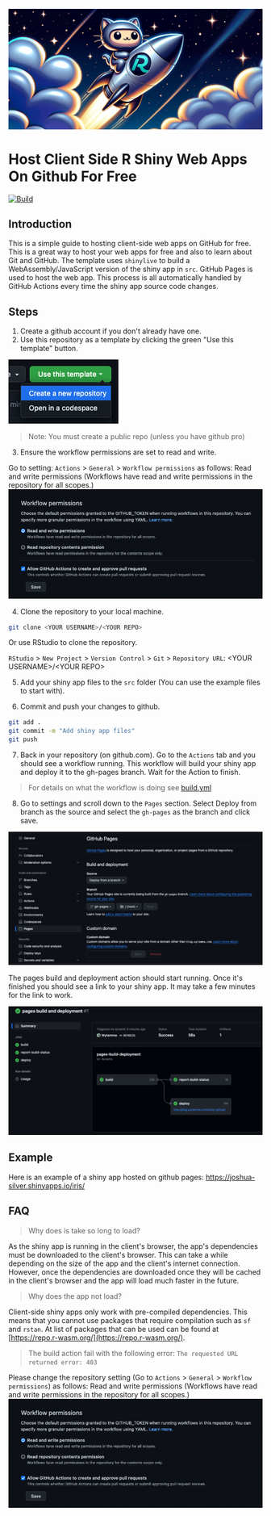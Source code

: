 ![](images/banner.png)

# Host Client Side R Shiny Web Apps On Github For Free
[![Build](https://github.com/Wytamma/shiny-github/actions/workflows/build.yml/badge.svg)](https://github.com/Wytamma/shiny-github/actions/workflows/build.yml)

## Introduction

This is a simple guide to hosting client-side web apps on GitHub for free. This is a great way to host your web apps for free and also to learn about Git and GitHub. The template uses `shinylive` to build a WebAssembly/JavaScript version of the shiny app in `src`. GitHub Pages is used to host the web app. This process is all automatically handled by GitHub Actions every time the shiny app source code changes.

## Steps

1. Create a github account if you don't already have one.
2. Use this repository as a template by clicking the green "Use this template" button.

[![](images/use-this-template.png)](https://github.com/new?template_name=shiny-github&template_owner=Wytamma)

> Note: You must create a public repo (unless you have github pro)

3. Ensure the workflow permissions are set to read and write.

Go to setting: `Actions` > `General` > `Workflow permissions` as follows:
Read and write permissions
(Workflows have read and write permissions in the repository for all scopes.)
![](images/workflow-permissions.png)

4. Clone the repository to your local machine.

```bash
git clone <YOUR USERNAME>/<YOUR REPO>
```

Or use RStudio to clone the repository.

`RStudio` > `New Project` > `Version Control` > `Git` > `Repository URL`: \<YOUR USERNAME>/\<YOUR REPO>

5. Add your shiny app files to the `src` folder (You can use the example files to start with).

6. Commit and push your changes to github.
    
```bash
git add .
git commit -m "Add shiny app files"
git push
```

7. Back in your repository (on github.com). Go to the `Actions` tab and you should see a workflow running. This workflow will build your shiny app and deploy it to the gh-pages branch. Wait for the Action to finish.

> For details on what the workflow is doing see [build.yml](.github/workflows/build.yml)

8. Go to settings and scroll down to the `Pages` section. Select Deploy from branch as the source and select the `gh-pages` as the branch and click save.

![](images/pages.png)

The pages build and deployment action should start running. Once it's finished you should see a link to your shiny app. It may take a few minutes for the link to work.

![](images/deploy.png)

## Example

Here is an example of a shiny app hosted on github pages: https://joshua-silver.shinyapps.io/iris/

## FAQ
> Why does is take so long to load?

As the shiny app is running in the client's browser, the app's dependencies must be downloaded to the client's browser. This can take a while depending on the size of the app and the client's internet connection. However, once the dependencies are downloaded once they will be cached in the client's browser and the app will load much faster in the future.

> Why does the app not load?

Client-side shiny apps only work with pre-compiled dependencies. This means that you cannot use packages that require compilation such as `sf` and `rstan`. At list of packages that can be used can be found at [https://repo.r-wasm.org/](https://repo.r-wasm.org/).

> The build action fail with the following error: `The requested URL returned error: 403`

Please change the repository setting (Go to `Actions` > `General` > `Workflow permissions`) as follows:
Read and write permissions
(Workflows have read and write permissions in the repository for all scopes.)
![](images/workflow-permissions.png)
